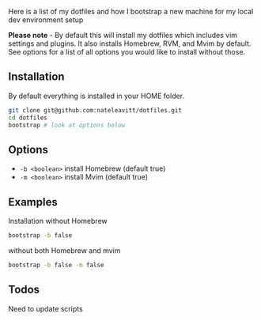 Here is a list of my dotfiles and how I bootstrap a new machine 
for my local dev environment setup

**Please note** - By default this will install my dotfiles which 
includes vim settings and plugins. It also installs Homebrew, RVM, 
and Mvim by default. See options for a list of all options you would
like to install without those.

## Installation ##
By default everything is installed in your HOME folder.
```bash
git clone git@github.com:nateleavitt/dotfiles.git
cd dotfiles
bootstrap # look at options below
```

## Options ##
  * `-b <boolean>` install Homebrew (default true)
  * `-m <boolean>` install Mvim (default true)

## Examples ##
Installation without Homebrew
```bash
bootstrap -b false
```

without both Homebrew and mvim
```bash
bootstrap -b false -m false
```

## Todos ##
Need to update scripts
